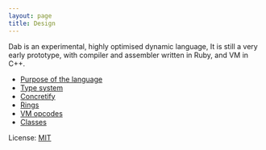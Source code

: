 ```yaml
---
layout: page
title: Design
---
```


Dab is an experimental, highly optimised dynamic language, It is still a very early prototype, with compiler and assembler written in Ruby, and VM in C++.

 - [Purpose of the language](/design/language-purpose.html)
 - [Type system](/design/type-system.html)
 - [Concretify](/design/concretify.html)
 - [Rings](/design/rings.html)
 - [VM opcodes](/vm/opcodes.html)
 - [Classes](/vm/classes.html)

License: [MIT](/license.md)
